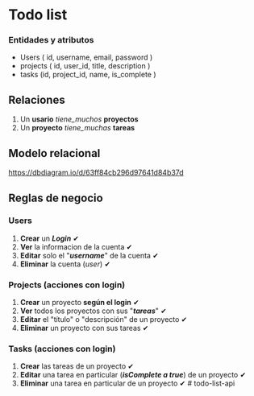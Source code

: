 # Todo list

### Entidades y atributos

- Users ( id, username, email, password )
- projects ( id, user_id, title, description )
- tasks (id, project_id, name, is_complete )

## Relaciones

1. Un **usario** _tiene_muchos_ **proyectos**
2. Un **proyecto** _tiene_muchas_ **tareas**

## Modelo relacional

https://dbdiagram.io/d/63ff84cb296d97641d84b37d

## Reglas de negocio

### Users

1. **Crear** un **_Login_** ✔
2. **Ver** la informacion de la cuenta ✔
3. **Editar** solo el "_**username**_" de la cuenta ✔
4. **Eliminar** la cuenta (_user_) ✔

### Projects (acciones con login)

1. **Crear** un proyecto **según el login** ✔
2. **Ver** todos los proyectos con sus "_**tareas**_" ✔
3. **Editar** el "título" o "descripción" de un proyecto ✔
4. **Eliminar** un proyecto con sus tareas ✔

### Tasks (acciones con login)

1. **Crear** las tareas de un proyecto ✔
2. **Editar** una tarea en particular (**_isComplete a true_**) de un proyecto ✔
3. **Eliminar** una tarea en particular de un proyecto ✔
#   t o d o - l i s t - a p i  
 